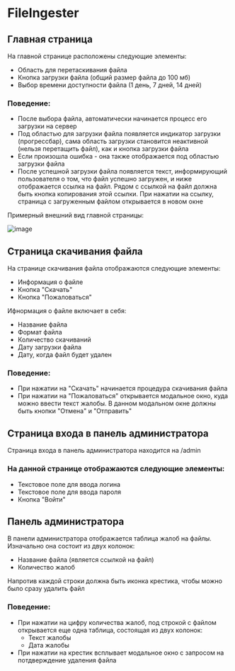 # FileIngester

## Главная страница

На главной странице расположены следующие элементы:

-   Область для перетаскивания файла
-   Кнопка загрузки файла (общий размер файла до 100 мб)
-   Выбор времени доступности файла (1 день, 7 дней, 14 дней)

### Поведение:

-   После выбора файла, автоматически начинается процесс его загрузки на сервер
-   Под областью для загрузки файла появляется индикатор загрузки (прогрессбар), сама область загрузки становится неактивной (нельзя перетащить файл), как и кнопка загрузки файла
-   Если произошла ошибка - она также отображается под областью загрузки файла
-   После успешной загрузки файла появляется текст, информирующий пользователя о том, что файл успешно загружен, и ниже отображается ссылка на файл. Рядом с ссылкой на файл должна быть кнопка копирования этой ссылки. При нажатии на ссылку, страница с загруженным файлом открывается в новом окне

Примерный внешний вид главной страницы:

![image](https://user-images.githubusercontent.com/35101788/164126275-d1357a58-58f0-4613-8995-9d10e681c150.png)

## Страница скачивания файла

На странице скачивания файла отображаются следующие элементы:

-   Информация о файле
-   Кнопка "Скачать"
-   Кнопка "Пожаловаться"

Ифнормация о файле включает в себя:

-   Название файла
-   Формат файла
-   Количество скачиваний
-   Дату загрузки файла
-   Дату, когда файл будет удален

### Поведение:

-   При нажатии на "Скачать" начинается процедура скачивания файла
-   При нажатии на "Пожаловаться" открывается модальное окно, куда можно ввести текст жалобы. В данном модальном окне должны быть кнопки "Отмена" и "Отправить"

## Страница входа в панель администратора

Страница входа в панель администратора находится на /admin

### На данной странице отображаются следующие элементы:

-   Текстовое поле для ввода логина
-   Текстовое поле для ввода пароля
-   Кнопка "Войти"

## Панель администратора

В панели администратора отображается таблица жалоб на файлы. Изначально она состоит из двух колонок:

-   Название файла (является ссылкой на файл)
-   Количество жалоб

Напротив каждой строки должна быть иконка крестика, чтобы можно было сразу удалить файл

### Поведение:

-   При нажатии на цифру количества жалоб, под строкой с файлом открывается еще одна таблица, состоящая из двух колонок:
    -   Текст жалобы
    -   Дата жалобы
-   При нажатии на крестик всплывает модальное окно с запросом на потдверждение удаления файла
